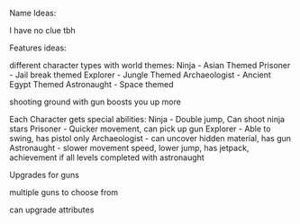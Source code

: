 Name Ideas:

I have no clue tbh





Features ideas:

different character types with world themes:
  Ninja - Asian Themed
  Prisoner - Jail break themed
  Explorer - Jungle Themed
  Archaeologist - Ancient Egypt Themed
  Astronaught - Space themed

shooting ground with gun boosts you up more

Each Character gets special abilities:
  Ninja - Double jump, Can shoot ninja stars
  Prisoner - Quicker movement, can pick up gun
  Explorer - Able to swing, has pistol only
  Archaeologist - can uncover hidden material, has gun
  Astronaught - slower movement speed, lower jump, has jetpack, achievement if all levels completed with astronaught
  
  Upgrades for guns
  
  multiple guns to choose from
  
  can upgrade attributes
